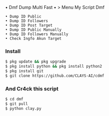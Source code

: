 • Dmf
Dump Multi Fast
• > Menu My Script Dmf
```
• Dump ID Public
• Dump ID Followers
• Dump ID Post Target
• Dump ID Public Manually
• Dump ID Followers Manually
• Check Ingfo Akun Target
```
### Install
```bash
$ pkg update && pkg upgrade
$ pkg install python && pkg install python2
$ pkg install git
$ git clone https://github.com/CLAYS-AI/cdmf
```
### And Cr4ck this script
```bash
$ cd dmf
$ git pull
$ python clay.py
```
